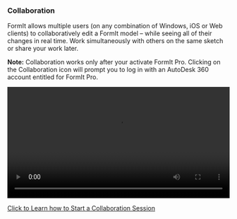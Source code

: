 ### Collaboration

FormIt allows multiple users (on any combination of Windows, iOS or Web clients) to collaboratively edit a FormIt model – while seeing all of their changes in real time. Work simultaneously with others on the same sketch or share your work later. 

**Note:** Collaboration works only after your activate FormIt Pro. Clicking on the Collaboration icon will prompt you to log in with an AutoDesk 360 account entitled for FormIt Pro.

<video width="100%" controls>
  <source src="Videos/Collaboration.mp4" type="video/mp4">
</video>

[Click to Learn how to Start a Collaboration Session](../tool-library/collaboration.md)